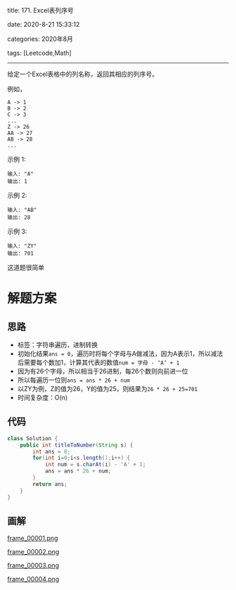 title: 171. Excel表列序号

date: 2020-8-21 15:33:12

categories: 2020年8月

tags: [Leetcode,Math]

---


给定一个Excel表格中的列名称，返回其相应的列序号。


<!-- more -->


例如，

    A -> 1
    B -> 2
    C -> 3
    ...
    Z -> 26
    AA -> 27
    AB -> 28 
    ...
示例 1:
    
    输入: "A"
    输出: 1
示例 2:
    
    输入: "AB"
    输出: 28
示例 3:
    
    输入: "ZY"
    输出: 701
    
这道题很简单
# 解题方案

## 思路

- 标签：字符串遍历，进制转换
- 初始化结果`ans = 0`，遍历时将每个字母与A做减法，因为A表示1，所以减法后需要每个数加1，计算其代表的数值`num = 字母 - ‘A’ + 1`
- 因为有26个字母，所以相当于26进制，每26个数则向前进一位
- 所以每遍历一位则`ans = ans * 26 + num`
- 以ZY为例，Z的值为26，Y的值为25，则结果为`26 * 26 + 25=701`
- 时间复杂度：O(n)


## 代码

```java
class Solution {
    public int titleToNumber(String s) {
        int ans = 0;
        for(int i=0;i<s.length();i++) {
            int num = s.charAt(i) - 'A' + 1;
            ans = ans * 26 + num;
        }
        return ans;
    }
}
```

## 画解

 [frame_00001.png](https://pic.leetcode-cn.com/97416a122f3315e3a0eb9951a1d742e7c1734d915f4b96099610a92629899d04-frame_00001.png)
 
 [frame_00002.png](https://pic.leetcode-cn.com/a5e8e39fa19491e3e1d82c6aba3dec24e080c368d0400bf57012548b0fdb2af4-frame_00002.png) 
 
 [frame_00003.png](https://pic.leetcode-cn.com/da62003ebc140532fe1e42ff2c46d5c920101d6de50fd3c6910eee1e9d9c7df5-frame_00003.png) 
 
 [frame_00004.png](https://pic.leetcode-cn.com/4267220aeef6e659dcae4fa7b59d63c68efdb7b0f748d431d8acca4af278de65-frame_00004.png) 
